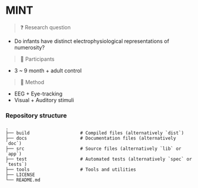 # MINT


> ❓ Research question
  * Do infants have distinct electrophysiological representations of numerosity?
> 👶 Participants
  * 3 ~ 9 month + adult control
> 🔬 Method
  * EEG + Eye-tracking
  * Visual + Auditory stimuli


### Repository structure

    .
    ├── build                   # Compiled files (alternatively `dist`)
    ├── docs                    # Documentation files (alternatively `doc`)
    ├── src                     # Source files (alternatively `lib` or `app`)
    ├── test                    # Automated tests (alternatively `spec` or `tests`)
    ├── tools                   # Tools and utilities
    ├── LICENSE
    └── README.md
